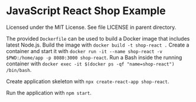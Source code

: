 JavaScript React Shop Example
=============================

Licensed under the MIT License. See file LICENSE in parent directory.

The provided `Dockerfile` can be used to build a Docker image that includes latest Node.js. Build the image with `docker build -t shop-react .` Create a container and start it with `docker run -it --name shop-react -v $PWD:/home/app -p 8080:3000 shop-react`. Run a Bash inside the running container with `docker exec -it $(docker ps -qf "name=shop-react") /bin/bash`.

Create application skeleton with `npx create-react-app shop-react`.

Run the application with `npm start`.
